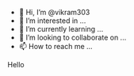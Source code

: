 - 👋 Hi, I’m @vikram303
- 👀 I’m interested in ...
- 🌱 I’m currently learning ...
- 💞️ I’m looking to collaborate on ...
- 📫 How to reach me ...

<!---
vikram303/vikram303 is a ✨ special ✨ repository because its `README.md` (this file) appears on your GitHub profile.
You can click the Preview link to take a look at your changes.
--->
<html>
<head>
  <title>
  </title>
  </head>
    <body>
      Hello
      
  </body>
  </html>
      
